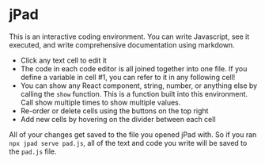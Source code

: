 # jPad

This is an interactive coding environment. You can write Javascript, see it executed, and write comprehensive documentation using markdown.

-   Click any text cell to edit it
-   The code in each code editor is all joined together into one file. If you define a variable in cell #1, you can refer to it in any following cell!
-   You can show any React component, string, number, or anything else by calling the `show` function. This is a function built into this environment. Call show multiple times to show multiple values.
-   Re-order or delete cells using the buttons on the top right
-   Add new cells by hovering on the divider between each cell

All of your changes get saved to the file you opened jPad with. So if you ran `npx jpad serve pad.js`, all of the text and code you write will be saved to the `pad.js` file.

